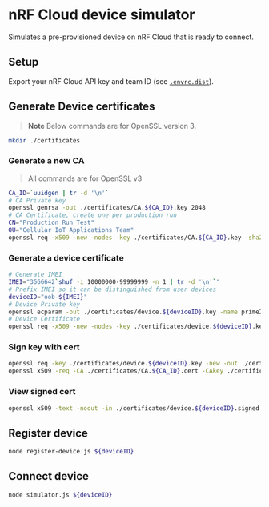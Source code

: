 # nRF Cloud device simulator

Simulates a pre-provisioned device on nRF Cloud that is ready to connect.

## Setup

Export your nRF Cloud API key and team ID (see [`.envrc.dist`](./.envrc.dist)).

## Generate Device certificates

> **Note**
> Below commands are for OpenSSL version 3.

```bash
mkdir ./certificates
```

### Generate a new CA

> All commands are for OpenSSL v3

```bash
CA_ID=`uuidgen | tr -d '\n'`
# CA Private key
openssl genrsa -out ./certificates/CA.${CA_ID}.key 2048
# CA Certificate, create one per production run
CN="Production Run Test"
OU="Cellular IoT Applications Team"
openssl req -x509 -new -nodes -key ./certificates/CA.${CA_ID}.key -sha256 -days 30 -out ./certificates/CA.${CA_ID}.cert -subj "/OU=${OU}, CN=${CN}"
```

### Generate a device certificate

```bash
# Generate IMEI
IMEI="3566642`shuf -i 10000000-99999999 -n 1 | tr -d '\n'`"
# Prefix IMEI so it can be distinguished from user devices
deviceID="oob-${IMEI}"
# Device Private key
openssl ecparam -out ./certificates/device.${deviceID}.key -name prime256v1 -genkey
# Device Certificate
openssl req -x509 -new -nodes -key ./certificates/device.${deviceID}.key -sha256 -days 10680 -out ./certificates/device.${deviceID}.cert -subj "/CN=${deviceID}"
```

### Sign key with cert

```bash
openssl req -key ./certificates/device.${deviceID}.key -new -out ./certificates/device.${deviceID}.csr -subj "/CN=${deviceID}"
openssl x509 -req -CA ./certificates/CA.${CA_ID}.cert -CAkey ./certificates/CA.${CA_ID}.key -in ./certificates/device.${deviceID}.csr -out ./certificates/device.${deviceID}.signed.cert -days 10680
```

### View signed cert

```bash
openssl x509 -text -noout -in ./certificates/device.${deviceID}.signed.cert
```

## Register device

```bash
node register-device.js ${deviceID}
```

## Connect device

```bash
node simulator.js ${deviceID}
```
